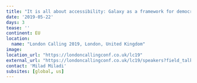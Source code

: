 ```yaml
---
title: "It is all about accessibility: Galaxy as a framework for democratizing Oxford Nanopore data analysis"
date: '2019-05-22'
days: 3
tease: ''
continent: EU
location:
  name: "London Calling 2019, London, United Kingdom"
image:
location_url: "https://londoncallingconf.co.uk/lc19"
external_url: "https://londoncallingconf.co.uk/lc19/speakers?field_talk_value=data#Itisallaboutaccessibility%3AGalaxyasaframeworkfordemocratizingOxfordNanoporedataanalysisMiladMiladi&modal=Itisallaboutaccessibility%3AGalaxyasaframeworkfordemocratizingOxfordNanoporedataanalysisMiladMiladi"
contact: 'Milad Miladi'
subsites: [global, us]
---
```

